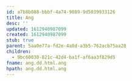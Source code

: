 ```yaml
---
id: a7b8b088-bbbf-4a74-9089-9d5039933126
title: Ang
desc: ''
updated: 1612940987099
created: 1612940987099
stub: true
parent: 5aa0e77a-fd2e-4a8d-a3b5-762acb75aa28
children:
  - 9bc60030-821c-42d4-ba1f-af6aa3f829d5
fname: ang.dd.html.ang
hpath: ang.dd.html.ang
---
```



